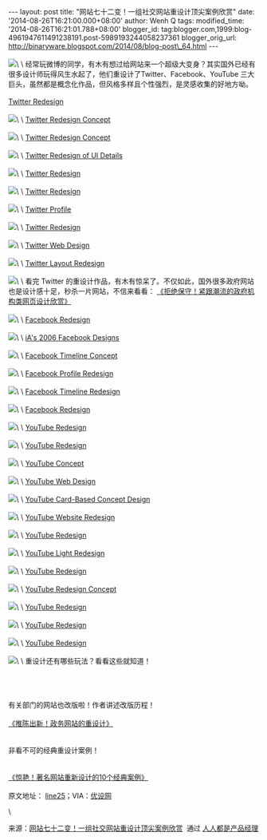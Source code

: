--- layout: post title: "网站七十二变！一组社交网站重设计顶尖案例欣赏"
date: '2014-08-26T16:21:00.000+08:00' author: Wenh Q tags:
modified\_time: '2014-08-26T16:21:01.788+08:00' blogger\_id:
tag:blogger.com,1999:blog-4961947611491238191.post-5989193244058237361
blogger\_orig\_url:
http://binaryware.blogspot.com/2014/08/blog-post\_64.html ---\
\
![](https://images-blogger-opensocial.googleusercontent.com/gadgets/proxy?url=http%3A%2F%2Fimage.woshipm.com%2Fwp-files%2F2014%2F08%2Faeb517645ee01a007de3413b62d9c9b7.jpg&container=blogger&gadget=a&rewriteMime=image%2F*)\
\
经常玩微博的同学，有木有想过给网站来一个超级大变身？其实国外已经有很多设计师玩得风生水起了，他们重设计了Twitter、Facebook、YouTube
三大巨头，虽然都是概念化作品，但风格多样且个性强烈，是灵感收集的好地方呦。\
\
[Twitter Redesign](http://nerby.com/project/twitter/)\
\
![](https://images-blogger-opensocial.googleusercontent.com/gadgets/proxy?url=http%3A%2F%2Fimage.woshipm.com%2Fwp-files%2F2014%2F08%2Fdf74bf3fc5029472f5c8c73535fa695e.jpg&container=blogger&gadget=a&rewriteMime=image%2F*)\
\
[Twitter Redesign
Concept](https://dribbble.com/shots/906225-twitter-redesign-concept)\
\
![](https://images-blogger-opensocial.googleusercontent.com/gadgets/proxy?url=http%3A%2F%2Fimage.woshipm.com%2Fwp-files%2F2014%2F08%2F6ab451f58f8c210fa1454678fc9ad6ff.jpg&container=blogger&gadget=a&rewriteMime=image%2F*)\
\
[Twitter Redesign
Concept](https://dribbble.com/shots/872001-Twitter-Redesign-Concept)\
\
![](https://images-blogger-opensocial.googleusercontent.com/gadgets/proxy?url=http%3A%2F%2Fimage.woshipm.com%2Fwp-files%2F2014%2F08%2Ffad666316df4f012a93488d4b0aa8e7b.jpg&container=blogger&gadget=a&rewriteMime=image%2F*)\
\
[Twitter Redesign of UI
Details](https://www.behance.net/gallery/14286087/Twitter-Redesign-of-UI-details)\
\
![](https://images-blogger-opensocial.googleusercontent.com/gadgets/proxy?url=http%3A%2F%2Fimage.woshipm.com%2Fwp-files%2F2014%2F08%2F70bfbf598103e014653ac7fb706d6b5f.jpg&container=blogger&gadget=a&rewriteMime=image%2F*)\
\
[Twitter
Redesign](https://dribbble.com/shots/1142625-Twitter-Redesign-2013/attachments/147207)\
\
![](https://images-blogger-opensocial.googleusercontent.com/gadgets/proxy?url=http%3A%2F%2Fimage.woshipm.com%2Fwp-files%2F2014%2F08%2F6a528b6e8ca243df6ee11cae74b6fd6e.jpg&container=blogger&gadget=a&rewriteMime=image%2F*)\
\
[Twitter
Redesign](https://dribbble.com/shots/1228316-Twitter-Redesign/attachments/165378)\
\
![](https://images-blogger-opensocial.googleusercontent.com/gadgets/proxy?url=http%3A%2F%2Fimage.woshipm.com%2Fwp-files%2F2014%2F08%2F3d75a7688af64e523fc8adffc151c29f.jpg&container=blogger&gadget=a&rewriteMime=image%2F*)\
\
[Twitter
Profile](https://dribbble.com/shots/1546643-Twitter-Profile/attachments/235943)\
\
![](https://images-blogger-opensocial.googleusercontent.com/gadgets/proxy?url=http%3A%2F%2Fimage.woshipm.com%2Fwp-files%2F2014%2F08%2F5e2e8713a5b270e3169115f5fdc001f9.jpg&container=blogger&gadget=a&rewriteMime=image%2F*)\
\
[Twitter
Redesign](https://dribbble.com/shots/1484139-Twitter-Redesign-Cleaner-version/attachments/222008)\
\
![](https://images-blogger-opensocial.googleusercontent.com/gadgets/proxy?url=http%3A%2F%2Fimage.woshipm.com%2Fwp-files%2F2014%2F08%2Fb11a1c70b5013a7666aeec956516735e.jpg&container=blogger&gadget=a&rewriteMime=image%2F*)\
\
[Twitter Web
Design](https://dribbble.com/shots/1027448-Twitter-Web-Design/attachments/123675)\
\
![](https://images-blogger-opensocial.googleusercontent.com/gadgets/proxy?url=http%3A%2F%2Fimage.woshipm.com%2Fwp-files%2F2014%2F08%2Fd34f0111dca6cfd8c1ffbcf17da28ddc.jpg&container=blogger&gadget=a&rewriteMime=image%2F*)\
\
[Twitter Layout
Redesign](https://dribbble.com/shots/1521386-Twitter-Layout-Redesign/attachments/229935)\
\
![](https://images-blogger-opensocial.googleusercontent.com/gadgets/proxy?url=http%3A%2F%2Fimage.woshipm.com%2Fwp-files%2F2014%2F08%2F96e9d2a6e7e7018b4d22e9f001c189bd.jpg&container=blogger&gadget=a&rewriteMime=image%2F*)\
\
看完 Twitter
的重设计作品，有木有惊呆了。不仅如此，国外很多政府网站也是设计感十足，秒杀一片网站，不信来看看：
[《拒绝保守！紧跟潮流的政府机构类网页设计欣赏》](http://www.uisdc.com/the-government-webpage-design)\
\
![](https://images-blogger-opensocial.googleusercontent.com/gadgets/proxy?url=http%3A%2F%2Fimage.woshipm.com%2Fwp-files%2F2014%2F08%2Fa508523ee4a718186665fe8195431e14.jpg&container=blogger&gadget=a&rewriteMime=image%2F*)\
\
[Facebook Redesign](http://nerby.com/project/facebook/)\
\
![](https://images-blogger-opensocial.googleusercontent.com/gadgets/proxy?url=http%3A%2F%2Fimage.woshipm.com%2Fwp-files%2F2014%2F08%2F47c92ef2c81eb72a1fad85b23a95eba0.jpg&container=blogger&gadget=a&rewriteMime=image%2F*)\
\
[iA's 2006 Facebook
Designs](http://ia.net/blog/ias-2006-facebook-designs-redesigned)\
\
![](https://images-blogger-opensocial.googleusercontent.com/gadgets/proxy?url=http%3A%2F%2Fimage.woshipm.com%2Fwp-files%2F2014%2F08%2F8fb190c33663205cb85e974ac58fce40.jpg&container=blogger&gadget=a&rewriteMime=image%2F*)\
\
[Facebook Timeline
Concept](https://dribbble.com/shots/1357526-Facebook-Timeline-Concept/attachments/193484)\
\
![](https://images-blogger-opensocial.googleusercontent.com/gadgets/proxy?url=http%3A%2F%2Fimage.woshipm.com%2Fwp-files%2F2014%2F08%2Ff21d341377c3772a00a6cdf1bd94d57c.jpg&container=blogger&gadget=a&rewriteMime=image%2F*)\
\
[Facebook Profile
Redesign](https://dribbble.com/shots/1610073-Facebook-Profile-redesign/attachments/249806)\
\
![](https://images-blogger-opensocial.googleusercontent.com/gadgets/proxy?url=http%3A%2F%2Fimage.woshipm.com%2Fwp-files%2F2014%2F08%2Fe2a7db334c35d769ac8fe41db98c36fc.jpg&container=blogger&gadget=a&rewriteMime=image%2F*)\
\
[Facebook Timeline Redesign](http://silkins.co/facebook/fb)\
\
![](https://images-blogger-opensocial.googleusercontent.com/gadgets/proxy?url=http%3A%2F%2Fimage.woshipm.com%2Fwp-files%2F2014%2F08%2F5760831d1a98d913bae63afca0a0d4e7.jpg&container=blogger&gadget=a&rewriteMime=image%2F*)\
\
[Facebook
Redesign](https://dribbble.com/shots/1463095-Facebook-Redesign/attachments/217339)\
\
![](https://images-blogger-opensocial.googleusercontent.com/gadgets/proxy?url=http%3A%2F%2Fimage.woshipm.com%2Fwp-files%2F2014%2F08%2F1e62a82b47a44aa8a2f198d9ebc3429c.jpg&container=blogger&gadget=a&rewriteMime=image%2F*)\
\
[YouTube
Redesign](https://dribbble.com/shots/829473-YouTube-redesign/attachments/86393)\
\
![](https://images-blogger-opensocial.googleusercontent.com/gadgets/proxy?url=http%3A%2F%2Fimage.woshipm.com%2Fwp-files%2F2014%2F08%2F46271071147d3f0b3407a4d126b61d2a.jpg&container=blogger&gadget=a&rewriteMime=image%2F*)\
\
[YouTube
Redesign](https://dribbble.com/shots/821232-YouTube-com-Redesign-FF/attachments/84848)\
\
![](https://images-blogger-opensocial.googleusercontent.com/gadgets/proxy?url=http%3A%2F%2Fimage.woshipm.com%2Fwp-files%2F2014%2F08%2F4fa6eaa5625bb68acb48e7328f7d79c5.jpg&container=blogger&gadget=a&rewriteMime=image%2F*)\
\
[YouTube
Concept](https://www.behance.net/gallery/14854523/YouTube-concept)\
\
![](https://images-blogger-opensocial.googleusercontent.com/gadgets/proxy?url=http%3A%2F%2Fimage.woshipm.com%2Fwp-files%2F2014%2F08%2F679895a80850a3e52af8f0050b687fc2.jpg&container=blogger&gadget=a&rewriteMime=image%2F*)\
\
[YouTube Web
Design](https://www.behance.net/gallery/10691167/Youtube-Web-ReDesign)\
\
![](https://images-blogger-opensocial.googleusercontent.com/gadgets/proxy?url=http%3A%2F%2Fimage.woshipm.com%2Fwp-files%2F2014%2F08%2F3cd9c42200cfa8304f427bb13057cb64.jpg&container=blogger&gadget=a&rewriteMime=image%2F*)\
\
[YouTube Card-Based Concept
Design](https://www.behance.net/gallery/18307649/YouTube-Card-Based-Concept-Design)\
\
![](https://images-blogger-opensocial.googleusercontent.com/gadgets/proxy?url=http%3A%2F%2Fimage.woshipm.com%2Fwp-files%2F2014%2F08%2F5a48d71c96e6c9b2ec7db68c68b8669f.jpg&container=blogger&gadget=a&rewriteMime=image%2F*)\
\
[YouTube Website
Redesign](https://www.behance.net/gallery/10229951/YouTube-Website-Redesign)\
\
![](https://images-blogger-opensocial.googleusercontent.com/gadgets/proxy?url=http%3A%2F%2Fimage.woshipm.com%2Fwp-files%2F2014%2F08%2F9f6ea7c2dacc4f6d210fc6ee1d828b2a.jpg&container=blogger&gadget=a&rewriteMime=image%2F*)\
\
[YouTube
Redesign](https://dribbble.com/shots/1338727-Youtube-Redesign/attachments/189488)\
\
![](https://images-blogger-opensocial.googleusercontent.com/gadgets/proxy?url=http%3A%2F%2Fimage.woshipm.com%2Fwp-files%2F2014%2F08%2F4f6774f41d9650d473c59411cedf672e.jpg&container=blogger&gadget=a&rewriteMime=image%2F*)\
\
[YouTube Light
Redesign](https://dribbble.com/shots/1568252-Youtube-Light-Redesign/attachments/240860)\
\
![](https://images-blogger-opensocial.googleusercontent.com/gadgets/proxy?url=http%3A%2F%2Fimage.woshipm.com%2Fwp-files%2F2014%2F08%2Ff23c39a041f8c6e27584b3556481f364.jpg&container=blogger&gadget=a&rewriteMime=image%2F*)\
\
[YouTube
Redesign](https://dribbble.com/shots/1633972-Youtube-Redesign/attachments/255154)\
\
![](https://images-blogger-opensocial.googleusercontent.com/gadgets/proxy?url=http%3A%2F%2Fimage.woshipm.com%2Fwp-files%2F2014%2F08%2Fa38f1fbd411d4de9c67a7c4f262e0f00.jpg&container=blogger&gadget=a&rewriteMime=image%2F*)\
\
[YouTube Redesign
Concept](https://dribbble.com/shots/1512238-Youtube-Redesign-Concept/attachments/227975)\
\
![](https://images-blogger-opensocial.googleusercontent.com/gadgets/proxy?url=http%3A%2F%2Fimage.woshipm.com%2Fwp-files%2F2014%2F08%2F2770b08fa6dd616d47251df60f92d414.jpg&container=blogger&gadget=a&rewriteMime=image%2F*)\
\
[YouTube
Redesign](https://dribbble.com/shots/1592273-Youtube-redesign-rant1/attachments/246197)\
\
![](https://images-blogger-opensocial.googleusercontent.com/gadgets/proxy?url=http%3A%2F%2Fimage.woshipm.com%2Fwp-files%2F2014%2F08%2F1ab85d0220f363064c3196cb044bba5d.jpg&container=blogger&gadget=a&rewriteMime=image%2F*)\
\
[YouTube
Redesign](https://dribbble.com/shots/1363194-YouTube-Redesign-Profil-page/attachments/194656)\
\
![](https://images-blogger-opensocial.googleusercontent.com/gadgets/proxy?url=http%3A%2F%2Fimage.woshipm.com%2Fwp-files%2F2014%2F08%2F868338d0dae0d97b2a03f8dc9bdd0fe9.jpg&container=blogger&gadget=a&rewriteMime=image%2F*)\
\
[YouTube Redesign](http://igorsyvets.com/YouTube-Redesign)\
\
![](https://images-blogger-opensocial.googleusercontent.com/gadgets/proxy?url=http%3A%2F%2Fimage.woshipm.com%2Fwp-files%2F2014%2F08%2Fa84b8edbb6e60cdcf8bde19198566934.jpg&container=blogger&gadget=a&rewriteMime=image%2F*)\
\
重设计还有哪些玩法？看看这些就知道！\
\
\
\
\
有关部门的网站也改版啦！作者讲述改版历程！\
\
[《推陈出新！政务网站的重设计》](http://www.woshipm.com/pd/102204.html)\
\
\
非看不可的经典重设计案例！\
\
\
[《惊艳！著名网站重新设计的10个经典案例》](http://www.woshipm.com/pd/78504.html)\
\
原文地址：
[line25](http://line25.com/articles/30-unofficial-redesigns-of-popular-social-media-sites)；VIA：[优设网](http://www.woshipm.com/)
<div>

\

</div>

<div>

来源：[网站七十二变！一组社交网站重设计顶尖案例欣赏](http://www.woshipm.com/pd/102202.html)  通过 [人人都是产品经理](http://www.woshipm.com/)

</div>

